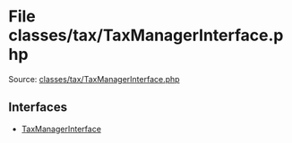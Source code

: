 File classes/tax/TaxManagerInterface.php
=========

Source: [classes/tax/TaxManagerInterface.php](https://github.com/PrestaShop/PrestaShop/blob/1.5.0.3/classes/tax/TaxManagerInterface.php)

Interfaces
----------

* [TaxManagerInterface](interface.TaxManagerInterface.md)


